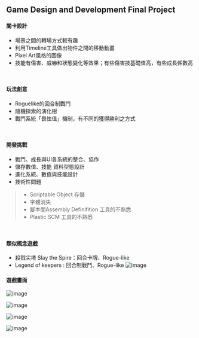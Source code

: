 ## Game Design and Development Final Project

#### 關卡設計

* 場景之間的轉場方式較有趣
* 利用Timeline工具做出物件之間的移動動畫
* Pixel Art風格的圖像
* 技能有傷害、威嚇和狀態變化等效果；有些傷害技基礎值高，有些成長係數高

<br>

#### 玩法創意

* Roguelike的回合制戰鬥
* 隨機探索的演化樹
* 戰鬥系統「畏怯值」機制，有不同的獲得勝利之方式

<br>

#### 開發挑戰

* 戰鬥、成長與UI各系統的整合、協作
* 儲存數值、技能  資料型態設計
* 進化系統、數值與技能設計
* 技術性問題
>* Scriptable Object 存儲
>* 字體消失
>* 腳本間Assembly Definifition 工具的不熟悉
>* Plastic SCM 工具的不熟悉

<br>

#### 類似概念遊戲

* 殺戮尖塔 Slay the Spire：回合卡牌、Rogue-like
* Legend of keepers : 回合制戰鬥、Rogue-like
![image](https://user-images.githubusercontent.com/29274119/204975537-f0d7d978-55f2-4fc6-8b96-f6b8c4826cba.png)

#### 遊戲畫面

![image](https://user-images.githubusercontent.com/29274119/204976803-baf42627-efda-453b-a2dc-54231f3fd5cd.png)

![image](https://user-images.githubusercontent.com/29274119/204976984-64dc8207-7778-439f-a3f6-8fa4d95a49e1.png)

![image](https://user-images.githubusercontent.com/29274119/204977140-b871743d-a6bc-4065-b0bb-0194948b4d8a.png)

![image](https://user-images.githubusercontent.com/29274119/204977227-fb465c94-320b-41b0-9215-b8d153a0151c.png)














